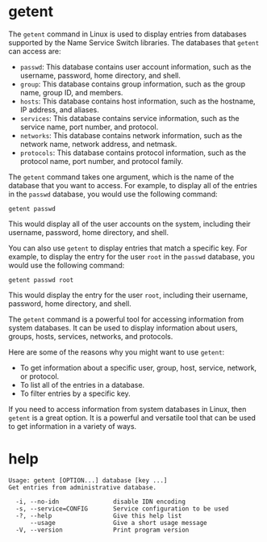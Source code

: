 # getent

The `getent` command in Linux is used to display entries from databases supported by the Name Service Switch libraries. The databases that `getent` can access are:

* `passwd`: This database contains user account information, such as the username, password, home directory, and shell.
* `group`: This database contains group information, such as the group name, group ID, and members.
* `hosts`: This database contains host information, such as the hostname, IP address, and aliases.
* `services`: This database contains service information, such as the service name, port number, and protocol.
* `networks`: This database contains network information, such as the network name, network address, and netmask.
* `protocols`: This database contains protocol information, such as the protocol name, port number, and protocol family.

The `getent` command takes one argument, which is the name of the database that you want to access. For example, to display all of the entries in the `passwd` database, you would use the following command:

```
getent passwd
```

This would display all of the user accounts on the system, including their username, password, home directory, and shell.

You can also use `getent` to display entries that match a specific key. For example, to display the entry for the user `root` in the `passwd` database, you would use the following command:

```
getent passwd root
```

This would display the entry for the user `root`, including their username, password, home directory, and shell.

The `getent` command is a powerful tool for accessing information from system databases. It can be used to display information about users, groups, hosts, services, networks, and protocols.

Here are some of the reasons why you might want to use `getent`:

* To get information about a specific user, group, host, service, network, or protocol.
* To list all of the entries in a database.
* To filter entries by a specific key.

If you need to access information from system databases in Linux, then `getent` is a great option. It is a powerful and versatile tool that can be used to get information in a variety of ways.


# help

```
Usage: getent [OPTION...] database [key ...]
Get entries from administrative database.

  -i, --no-idn               disable IDN encoding
  -s, --service=CONFIG       Service configuration to be used
  -?, --help                 Give this help list
      --usage                Give a short usage message
  -V, --version              Print program version
```
